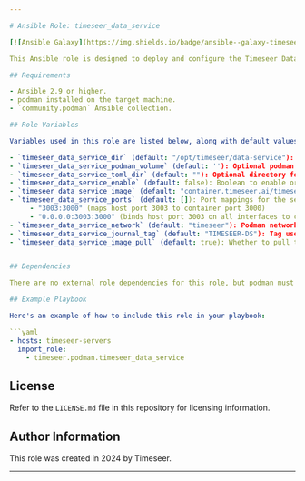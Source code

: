```yaml
---

# Ansible Role: timeseer_data_service

[![Ansible Galaxy](https://img.shields.io/badge/ansible--galaxy-timeseer_data_service-blue.svg)](https://galaxy.ansible.com/ui/namespaces/timeseer/)

This Ansible role is designed to deploy and configure the Timeseer Data Service in a podman environment. It handles tasks such as setting up the necessary storage directories, configuring podman volumes, managing podman containers for the Timeseer Data Service, and optionally configuring the service via TOML files.

## Requirements

- Ansible 2.9 or higher.
- podman installed on the target machine.
- `community.podman` Ansible collection.

## Role Variables

Variables used in this role are listed below, along with default values (see `defaults/main.yml`):

- `timeseer_data_service_dir` (default: "/opt/timeseer/data-service"): The directory for the Timeseer Data Service.
- `timeseer_data_service_podman_volume` (default: ''): Optional podman volume for Timeseer data service storage.
- `timeseer_data_service_toml_dir` (default: ""): Optional directory for TOML configuration files.
- `timeseer_data_service_enable` (default: false): Boolean to enable or disable the data service.
- `timeseer_data_service_image` (default: "container.timeseer.ai/timeseer"): Podman image used for the Timeseer Data Service.
- `timeseer_data_service_ports` (default: []): Port mappings for the service. Modify using Docker CLI syntax, such as
     - "3003:3000" (maps host port 3003 to container port 3000)
     - "0.0.0.0:3003:3000" (binds host port 3003 on all interfaces to container port 3000)
- `timeseer_data_service_network` (default: "timeseer"): Podman network to which the service connects.
- `timeseer_data_service_journal_tag` (default: "TIMESEER-DS"): Tag used for logging purposes.
- `timeseer_data_service_image_pull` (default: true): Whether to pull the latest Podman image.


## Dependencies

There are no external role dependencies for this role, but podman must be installed and operational on the target hosts.

## Example Playbook

Here's an example of how to include this role in your playbook:

```yaml
- hosts: timeseer-servers
  import_role:
    - timeseer.podman.timeseer_data_service
```

## License

Refer to the `LICENSE.md` file in this repository for licensing information.

## Author Information

This role was created in 2024 by Timeseer.

---
```

